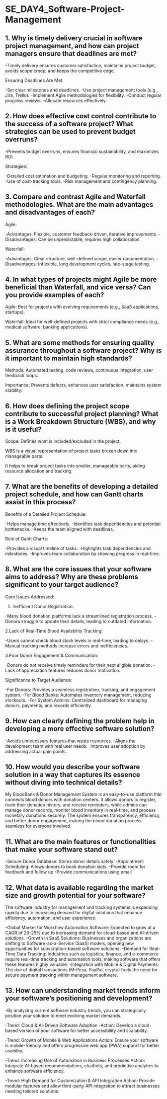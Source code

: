 # SE_DAY4_Software-Project-Management

## 1. Why is timely delivery crucial in software project management, and how can project managers ensure that deadlines are met?

-Timely delivery ensures customer satisfaction, maintains project budget, avoids scope creep, and keeps the competitive edge.

Ensuring Deadlines Are Met:

-Set clear milestones and deadlines.
-Use project management tools (e.g., Jira, Trello).
-Implement Agile methodologies for flexibility.
-Conduct regular progress reviews.
-Allocate resources effectively.

## 2. How does effective cost control contribute to the success of a software project? What strategies can be used to prevent budget overruns?

-Prevents budget overruns, ensures financial sustainability, and maximizes ROI.

Strategies:

-Detailed cost estimation and budgeting.
-Regular monitoring and reporting.
-Use of cost-tracking tools.
-Risk management and contingency planning.

## 3. Compare and contrast Agile and Waterfall methodologies. What are the main advantages and disadvantages of each?

Agile:

-Advantages: Flexible, customer feedback-driven, iterative improvements.
-Disadvantages: Can be unpredictable, requires high collaboration.

Waterfall:

-Advantages: Clear structure, well-defined scope, easier documentation.
-Disadvantages: Inflexible, long development cycles, late-stage testing.

## 4. In what types of projects might Agile be more beneficial than Waterfall, and vice versa? Can you provide examples of each?

Agile: Best for projects with evolving requirements (e.g., SaaS applications, startups).

Waterfall: Ideal for well-defined projects with strict compliance needs (e.g., medical software, banking applications).

## 5. What are some methods for ensuring quality assurance throughout a software project? Why is it important to maintain high standards?

Methods: Automated testing, code reviews, continuous integration, user feedback loops.

Importance: Prevents defects, enhances user satisfaction, maintains system stability.

## 6. How does defining the project scope contribute to successful project planning? What is a Work Breakdown Structure (WBS), and why is it useful?

Scope: Defines what is included/excluded in the project.

WBS is a visual representation of project tasks broken down into manageable parts.

It helps to break project tasks into smaller, manageable parts, aiding resource allocation and tracking.

## 7. What are the benefits of developing a detailed project schedule, and how can Gantt charts assist in this process?

Benefits of a Detailed Project Schedule:

-Helps manage time effectively.
-Identifies task dependencies and potential bottlenecks.
-Keeps the team aligned with deadlines.

Role of Gantt Charts:

-Provides a visual timeline of tasks.
-Highlights task dependencies and milestones.
-Improves team collaboration by showing progress in real-time.

## 8. What are the core issues that your software aims to address? Why are these problems significant to your target audience?

Core Issues Addressed:

1. Inefficient Donor Registration:

-Many blood donation platforms lack a streamlined registration process.
-Donors struggle to update their details, leading to outdated information.

2.Lack of Real-Time Blood Availability Tracking:

-Users cannot check blood stock levels in real-time, leading to delays.
-Manual tracking methods increase errors and inefficiencies.

3.Poor Donor Engagement & Communication:

-Donors do not receive timely reminders for their next eligible donation.
-Lack of appreciation features reduces donor motivation.

Significance to Target Audience:

-For Donors: Provides a seamless registration, tracking, and engagement system.
-For Blood Banks: Automates inventory management, reducing stockouts.
-For System Admins: Centralized dashboard for managing donors, payments, and records efficiently.

## 9. How can clearly defining the problem help in developing a more effective software solution?

-Avoids unnecessary features that waste resources.
-Aligns the development team with real user needs.
-Improves user adoption by addressing actual pain points.

## 10. How would you describe your software solution in a way that captures its essence without diving into technical details?
My BloodBank & Donor Management System is an easy-to-use platform that connects blood donors with donation centers. It allows donors to register, track their donation history, and receive reminders, while admins can manage donor records, monitor blood inventory in real-time, and process monetary donations securely. The system ensures transparency, efficiency, and better donor engagement, making the blood donation process seamless for everyone involved.

## 11. What are the main features or functionalities that make your software stand out?

-Secure Donor Database: Stores donor details safely.
-Appointment Scheduling: Allows donors to book donation slots.
-Provide room for feedback and follow up
-Provide communications using email
## 12. What data is available regarding the market size and growth potential for your software?

The software industry for management and tracking systems is expanding rapidly due to increasing demand for digital solutions that enhance efficiency, automation, and user experience.

-Global Market for Workflow Automation Software: Expected to grow at a CAGR of 20-25% due to increasing demand for cloud-based and AI-driven solutions.
-Growth in SaaS Solutions: Businesses and organizations are shifting to Software-as-a-Service (SaaS) models, opening new opportunities for subscription-based software solutions.
-Demand for Real-Time Data Tracking: Industries such as logistics, finance, and e-commerce require real-time tracking and automation tools, making software that offers these features highly valuable.
-Integration with Mobile & Digital Payments: The rise of digital transactions (M-Pesa, PayPal, crypto) fuels the need for secure payment tracking within management software.

## 13. How can understanding market trends inform your software’s positioning and development?

-By analyzing current software industry trends, you can strategically position your solution to meet evolving market demands.

-Trend: Cloud & AI-Driven Software Adoption
-Action: Develop a cloud-based version of your software for better accessibility and scalability.

-Trend: Growth of Mobile & Web Applications
Action: Ensure your software is mobile-friendly and offers progressive web app (PWA) support for better usability.

-Trend: Increasing Use of Automation in Business Processes
Action: Integrate AI-based recommendations, chatbots, and predictive analytics to enhance software efficiency.

-Trend: High Demand for Customization & API Integration
Action: Provide modular features and allow third-party API integration to attract businesses needing tailored solutions.

